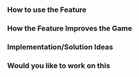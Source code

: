 ### How to use the Feature

### How the Feature Improves the Game

### Implementation/Solution Ideas

### Would you like to work on this

